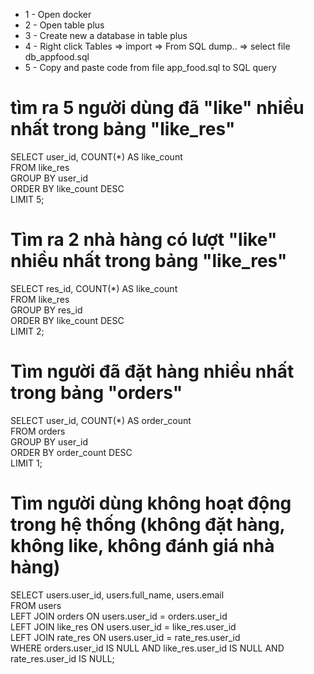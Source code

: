 * 1 - Open docker
* 2 - Open table plus
* 3 - Create new a database in table plus
* 4 - Right click Tables =>  import => From SQL dump.. => select file db_appfood.sql
* 5 - Copy and paste code from file app_food.sql to SQL query


# tìm ra 5 người dùng đã "like" nhiều nhất trong bảng "like_res"
SELECT user_id, COUNT(*) AS like_count  
FROM like_res  
GROUP BY user_id  
ORDER BY like_count DESC  
LIMIT 5;

# Tìm ra 2 nhà hàng có lượt "like" nhiều nhất trong bảng "like_res"
SELECT res_id, COUNT(*) AS like_count  
FROM like_res  
GROUP BY res_id  
ORDER BY like_count DESC  
LIMIT 2;

# Tìm người đã đặt hàng nhiều nhất trong bảng "orders"
SELECT user_id, COUNT(*) AS order_count  
FROM orders  
GROUP BY user_id  
ORDER BY order_count DESC  
LIMIT 1;

# Tìm người dùng không hoạt động trong hệ thống (không đặt hàng, không like, không đánh giá nhà hàng)
SELECT users.user_id, users.full_name, users.email  
FROM users  
LEFT JOIN orders ON users.user_id = orders.user_id  
LEFT JOIN like_res ON users.user_id = like_res.user_id  
LEFT JOIN rate_res ON users.user_id = rate_res.user_id  
WHERE orders.user_id IS NULL AND like_res.user_id IS NULL AND rate_res.user_id IS NULL;